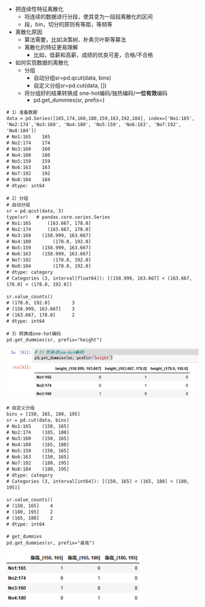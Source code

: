 - 把连续性特征离散化
	- 将连续的数据进行分段，使其变为一段段离散化的区间
	- 段，bin，切分的原则有等距，等频等
- 离散化原因
	- 算法需要，比如决策树、朴素贝叶斯等算法
	- 离散化的特征更易理解
		- 比如，低薪和高薪，成绩的优良可差，合格/不合格
- 如何实现数据的离散化
	- 分组
		- 自动分组sr=pd.qcut(data, bins)
		- 自定义分组sr=pd.cut(data, [])
	- 将分组好的结果转换成 one-hot编码/独热编码/**一位有效**编码
		- pd.get_dummies(sr, prefix=)
```
# 1）准备数据
data = pd.Series([165,174,160,180,159,163,192,184], index=['No1:165', 'No2:174','No3:160', 'No4:180', 'No5:159', 'No6:163', 'No7:192', 'No8:184']) 
# No1:165    165
# No2:174    174
# No3:160    160
# No4:180    180
# No5:159    159
# No6:163    163
# No7:192    192
# No8:184    184
# dtype: int64

# 2）分组
# 自动分组
sr = pd.qcut(data, 3)
type(sr)   # pandas.core.series.Series
# No1:165      (163.667, 178.0]
# No2:174      (163.667, 178.0]
# No3:160    (158.999, 163.667]
# No4:180        (178.0, 192.0]
# No5:159    (158.999, 163.667]
# No6:163    (158.999, 163.667]
# No7:192        (178.0, 192.0]
# No8:184        (178.0, 192.0]
# dtype: category
# Categories (3, interval[float64]): [(158.999, 163.667] < (163.667, 178.0] < (178.0, 192.0]]

sr.value_counts()
# (178.0, 192.0]        3
# (158.999, 163.667]    3
# (163.667, 178.0]      2
# dtype: int64

# 3）转换成one-hot编码
pd.get_dummies(sr, prefix="height")
```
![](../photo/Pasted%20image%2020231103143701.png)

```
# 自定义分组
bins = [150, 165, 180, 195]
sr = pd.cut(data, bins)
# No1:165    (150, 165]
# No2:174    (165, 180]
# No3:160    (150, 165]
# No4:180    (165, 180]
# No5:159    (150, 165]
# No6:163    (150, 165]
# No7:192    (180, 195]
# No8:184    (180, 195]
# dtype: category
# Categories (3, interval[int64]): [(150, 165] < (165, 180] < (180, 195]]

sr.value_counts()
# (150, 165]    4
# (180, 195]    2
# (165, 180]    2
# dtype: int64

# get_dummies
pd.get_dummies(sr, prefix="身高")
```
![](../photo/Pasted%20image%2020231103143628.png)